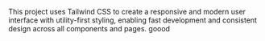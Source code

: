 This project uses Tailwind CSS to create a responsive and modern user interface with utility-first styling, enabling fast development and consistent design across all components and pages.
goood
